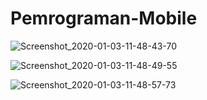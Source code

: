 # Pemrograman-Mobile
![Screenshot_2020-01-03-11-48-43-70](https://user-images.githubusercontent.com/44056668/71707856-91035500-2e1f-11ea-9298-008b5f21316d.png)

![Screenshot_2020-01-03-11-48-49-55](https://user-images.githubusercontent.com/44056668/71707857-91035500-2e1f-11ea-94eb-beadfa508c1e.png)

![Screenshot_2020-01-03-11-48-57-73](https://user-images.githubusercontent.com/44056668/71707858-91035500-2e1f-11ea-86a5-8fb6203024be.png)

